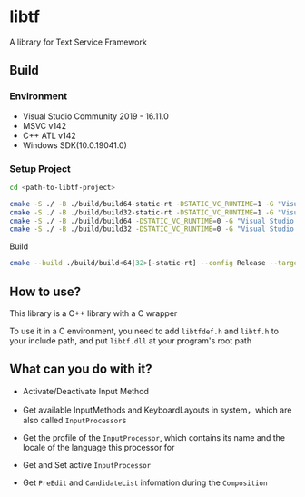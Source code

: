 # libtf

A library for Text Service Framework

## Build

### Environment

* Visual Studio Community 2019 - 16.11.0
* MSVC v142
* C++ ATL v142
* Windows SDK(10.0.19041.0)

### Setup Project

```sh
cd <path-to-libtf-project>
```

```sh
cmake -S ./ -B ./build/build64-static-rt -DSTATIC_VC_RUNTIME=1 -G "Visual Studio 16 2019" -A x64
cmake -S ./ -B ./build/build32-static-rt -DSTATIC_VC_RUNTIME=1 -G "Visual Studio 16 2019" -A Win32
cmake -S ./ -B ./build/build64 -DSTATIC_VC_RUNTIME=0 -G "Visual Studio 16 2019" -A x64
cmake -S ./ -B ./build/build32 -DSTATIC_VC_RUNTIME=0 -G "Visual Studio 16 2019" -A Win32
```

Build

```sh
cmake --build ./build/build<64|32>[-static-rt] --config Release --target ALL_BUILD
```

## How to use?

This library is a C++ library with a C wrapper

To use it in a C environment, you need to add `libtfdef.h` and `libtf.h` to your include path, and put `libtf.dll` at your program's root path

## What can you do with it?

* Activate/Deactivate Input Method

* Get available InputMethods and KeyboardLayouts in system，which are also called `InputProcessor`s

* Get the profile of the `InputProcessor`, which contains its name and the locale of the language this processor for

* Get and Set active `InputProcessor`

* Get `PreEdit` and `CandidateList` infomation during the `Composition`
